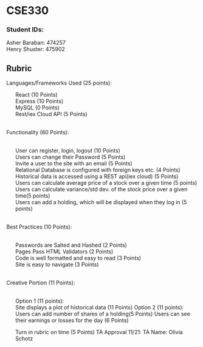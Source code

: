 # CSE330
### Student IDs:
Asher Baraban: 474257 <br>
Henry Shuster: 475902

## Rubric

Languages/Frameworks Used (25 points):
<ol>
 <list> React (10 Points)</list> <br> 
 <list>Express (10 Points)</list> <br> 
 <list> MySQL (0 Points)</list> <br>
 <list> Rest/iex Cloud API (5 Points)</list> <br>
</ol>
<br>
Functionality (60 Points): <br><br>
 <ol>
  <list>User can register, login, logout (10 Points)</list> <br>
  <list>Users can change their Password (5 Points)</list> <br>
  <list>Invite a user to the site with an email (5 Points)</list> <br>
  <list>Relational Database is configured with foreign keys etc. (4 Points)</list> <br>
  <list>Historical data is accessed using a REST api(iex cloud) (5 Points)</list> <br>
  <list>Users can calculate average price of a stock over a given time (5 points)</list> <br>
  <list>Users can calculate variance/std dev. of the stock price over a given time(5 points) </list><br>
  <list>Users can add a holding, which will be displayed when they log in (5 points)</list> <br>
 </ol>
<br>
Best Practices (10 Points): <br><br>
<ol>
  <list>Passwords are Salted and Hashed (2 Points)</list> <br>
  <list>Pages Pass HTML Validators (2 Points)</list> <br>
  <list>Code is well formatted and easy to read (3 Points)</list> <br>
  <list>Site is easy to navigate (3 Points)</list> <br>
<br>
</ol>
Creative Portion (11 Points):<br><br>
<ol>
 Option 1 (11 points):<br>
 <list>Site displays a plot of historical data (11 Points)</list>
 Option 2 (11 points):<br>
 <list>Users can add number of shares of a holding(5 Points) </list>
 <list>Users can see their earnings or losses for the day (6 Points)</list>
 
Turn in rubric on time (5 Points)
TA Approval 11/21: TA Name: Olivia Schotz
